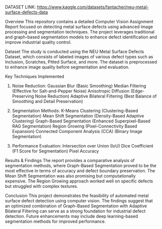 DATASET LINK: https://www.kaggle.com/datasets/fantacher/neu-metal-surface-defects-data

Overview
This repository contains a detailed Computer Vision Assignment Report focused on detecting metal surface defects using advanced image processing and segmentation techniques. The project leverages traditional and graph-based segmentation models to enhance defect identification and improve industrial quality control.

Dataset
The study is conducted using the NEU Metal Surface Defects Dataset, which consists of labeled images of various defect types such as Inclusion, Scratches, Pitted Surface, and more. The dataset is preprocessed to enhance image quality before segmentation and evaluation.

Key Techniques Implemented
1. Noise Reduction:
Gaussian Blur (Basic Smoothing)
Median Filtering (Effective for Salt-and-Pepper Noise)
Anisotropic Diffusion (Edge-Preserving Noise Reduction)
Adaptive Bilateral Filtering (Best Balance of Smoothing and Detail Preservation)

3. Segmentation Methods:
K-Means Clustering (Clustering-Based Segmentation)
Mean Shift Segmentation (Density-Based Adaptive Clustering)
Graph-Based Segmentation (Enhanced Superpixel-Based RAG Segmentation)
Region Growing (Pixel-Connectivity Based Expansion)
Connected Component Analysis (CCA) (Binary Image Segmentation)

5. Performance Evaluation:
Intersection over Union (IoU)
Dice Coefficient (F1 Score for Segmentation)
Pixel Accuracy

Results & Findings
The report provides a comparative analysis of segmentation methods, where Graph-Based Segmentation proved to be the most effective in terms of accuracy and defect boundary preservation. The Mean Shift Segmentation was also promising but computationally expensive. The Region Growing approach worked well on specific defects but struggled with complex textures.

Conclusion
This project demonstrates the feasibility of automated metal surface defect detection using computer vision. The findings suggest that an optimized combination of Graph-Based Segmentation with Adaptive Bilateral Filtering can serve as a strong foundation for industrial defect detection. Future enhancements may include deep learning-based segmentation methods for improved performance.
